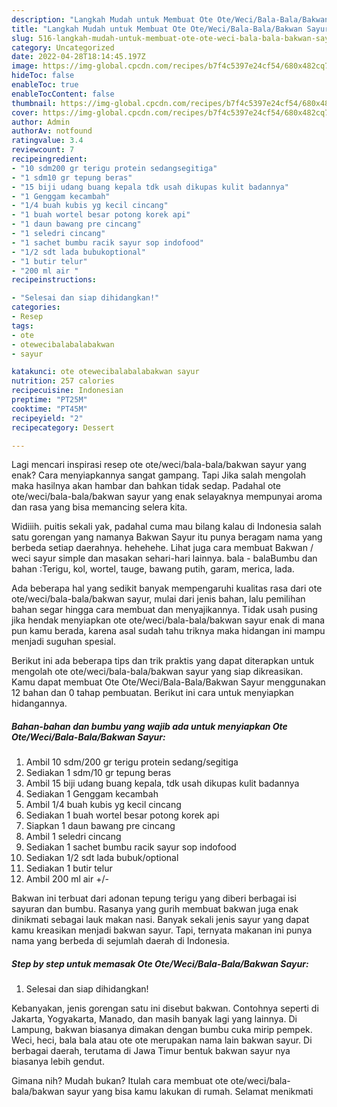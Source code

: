 ```yaml
---
description: "Langkah Mudah untuk Membuat Ote Ote/Weci/Bala-Bala/Bakwan Sayur yang Lezat, Buat Buka Puasa Sempurna"
title: "Langkah Mudah untuk Membuat Ote Ote/Weci/Bala-Bala/Bakwan Sayur yang Lezat, Buat Buka Puasa Sempurna"
slug: 516-langkah-mudah-untuk-membuat-ote-ote-weci-bala-bala-bakwan-sayur-yang-lezat-buat-buka-puasa-sempurna
category: Uncategorized
date: 2022-04-28T18:14:45.197Z
image: https://img-global.cpcdn.com/recipes/b7f4c5397e24cf54/680x482cq70/ote-otewecibala-balabakwan-sayur-foto-resep-utama.jpg
hideToc: false
enableToc: true
enableTocContent: false
thumbnail: https://img-global.cpcdn.com/recipes/b7f4c5397e24cf54/680x482cq70/ote-otewecibala-balabakwan-sayur-foto-resep-utama.jpg
cover: https://img-global.cpcdn.com/recipes/b7f4c5397e24cf54/680x482cq70/ote-otewecibala-balabakwan-sayur-foto-resep-utama.jpg
author: Admin
authorAv: notfound
ratingvalue: 3.4
reviewcount: 7
recipeingredient:
- "10 sdm200 gr terigu protein sedangsegitiga"
- "1 sdm10 gr tepung beras"
- "15 biji udang buang kepala tdk usah dikupas kulit badannya"
- "1 Genggam kecambah"
- "1/4 buah kubis yg kecil cincang"
- "1 buah wortel besar potong korek api"
- "1 daun bawang pre cincang"
- "1 seledri cincang"
- "1 sachet bumbu racik sayur sop indofood"
- "1/2 sdt lada bubukoptional"
- "1 butir telur"
- "200 ml air "
recipeinstructions:

- "Selesai dan siap dihidangkan!"
categories:
- Resep
tags:
- ote
- otewecibalabalabakwan
- sayur

katakunci: ote otewecibalabalabakwan sayur 
nutrition: 257 calories
recipecuisine: Indonesian
preptime: "PT25M"
cooktime: "PT45M"
recipeyield: "2"
recipecategory: Dessert

---
```



Lagi mencari inspirasi resep ote ote/weci/bala-bala/bakwan sayur yang enak? Cara menyiapkannya sangat gampang. Tapi Jika salah mengolah maka hasilnya akan hambar dan bahkan tidak sedap. Padahal ote ote/weci/bala-bala/bakwan sayur yang enak selayaknya mempunyai aroma dan rasa yang bisa memancing selera kita.


Widiiih. puitis sekali yak, padahal cuma mau bilang kalau di Indonesia salah satu gorengan yang namanya Bakwan Sayur itu punya beragam nama yang berbeda setiap daerahnya. hehehehe. Lihat juga cara membuat Bakwan / weci sayur simple dan masakan sehari-hari lainnya. bala - balaBumbu dan bahan :Terigu, kol, wortel, tauge, bawang putih, garam, merica, lada.

Ada beberapa hal yang sedikit banyak mempengaruhi kualitas rasa dari ote ote/weci/bala-bala/bakwan sayur, mulai dari jenis bahan, lalu pemilihan bahan segar hingga cara membuat dan menyajikannya. Tidak usah pusing jika hendak menyiapkan ote ote/weci/bala-bala/bakwan sayur enak di mana pun kamu berada, karena asal sudah tahu triknya maka hidangan ini mampu menjadi suguhan spesial.


Berikut ini ada beberapa tips dan trik praktis yang dapat diterapkan untuk mengolah ote ote/weci/bala-bala/bakwan sayur yang siap dikreasikan. Kamu dapat membuat Ote Ote/Weci/Bala-Bala/Bakwan Sayur menggunakan 12 bahan dan 0 tahap pembuatan. Berikut ini cara untuk menyiapkan hidangannya.

<!--inarticleads1-->

##### Bahan-bahan dan bumbu yang wajib ada untuk menyiapkan Ote Ote/Weci/Bala-Bala/Bakwan Sayur:

1. Ambil 10 sdm/200 gr terigu protein sedang/segitiga
1. Sediakan 1 sdm/10 gr tepung beras
1. Ambil 15 biji udang buang kepala, tdk usah dikupas kulit badannya
1. Sediakan 1 Genggam kecambah
1. Ambil 1/4 buah kubis yg kecil cincang
1. Sediakan 1 buah wortel besar potong korek api
1. Siapkan 1 daun bawang pre cincang
1. Ambil 1 seledri cincang
1. Sediakan 1 sachet bumbu racik sayur sop indofood
1. Sediakan 1/2 sdt lada bubuk/optional
1. Sediakan 1 butir telur
1. Ambil 200 ml air +/-


Bakwan ini terbuat dari adonan tepung terigu yang diberi berbagai isi sayuran dan bumbu. Rasanya yang gurih membuat bakwan juga enak dinikmati sebagai lauk makan nasi. Banyak sekali jenis sayur yang dapat kamu kreasikan menjadi bakwan sayur. Tapi, ternyata makanan ini punya nama yang berbeda di sejumlah daerah di Indonesia. 

<!--inarticleads2-->

##### Step by step untuk memasak Ote Ote/Weci/Bala-Bala/Bakwan Sayur:


1. Selesai dan siap dihidangkan!

Kebanyakan, jenis gorengan satu ini disebut bakwan. Contohnya seperti di Jakarta, Yogyakarta, Manado, dan masih banyak lagi yang lainnya. Di Lampung, bakwan biasanya dimakan dengan bumbu cuka mirip pempek. Weci, heci, bala bala atau ote ote merupakan nama lain bakwan sayur. Di berbagai daerah, terutama di Jawa Timur bentuk bakwan sayur nya biasanya lebih gendut. 

Gimana nih? Mudah bukan? Itulah cara membuat ote ote/weci/bala-bala/bakwan sayur yang bisa kamu lakukan di rumah. Selamat menikmati
